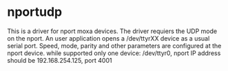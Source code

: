 # nportudp
This is a driver for nport moxa devices. The driver requiers the UDP mode on the nport.
An user application opens a /dev/ttyrXX device as a usual serial port. Speed, mode, parity 
and other parameters are configured at the nport device. while supported only one device: 
/dev/ttyr0, nport IP address should be 192.168.254.125, port 4001
